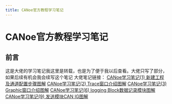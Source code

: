 ```yaml
---
title: CANoe官方教程学习笔记
---
```

# CANoe官方教程学习笔记
<!--more-->
## 前言
这是大佬的学习笔记我这里是转载，也是为了便于我以后查看。大佬只写了部分，如果后续有机会我会续写这个笔记
大佬笔记链接：
[CANoe学习笔记(1) 新建工程及通道配置步骤图解](https://blog.csdn.net/weixin_39199083/article/details/119849874)
[CANoe学习笔记(2) Trace窗口介绍图解](https://blog.csdn.net/weixin_39199083/article/details/119850946)
[CANoe学习笔记(3) Graphic窗口介绍图解](https://blog.csdn.net/weixin_39199083/article/details/119854539)
[CANoe学习笔记(6) logging Block数据记录模块图解](https://blog.csdn.net/weixin_39199083/article/details/119857703)
[CANoe学习笔记(9) 发送模块CAN IG图解](https://blog.csdn.net/weixin_39199083/article/details/119856986)


